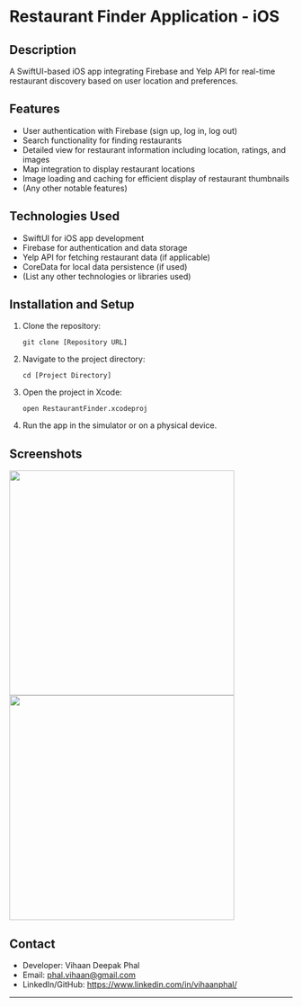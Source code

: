 # Restaurant Finder Application - iOS

## Description
A SwiftUI-based iOS app integrating Firebase and Yelp API for real-time restaurant discovery based on user location and preferences.

## Features
- User authentication with Firebase (sign up, log in, log out)
- Search functionality for finding restaurants
- Detailed view for restaurant information including location, ratings, and images
- Map integration to display restaurant locations
- Image loading and caching for efficient display of restaurant thumbnails
- (Any other notable features)

## Technologies Used
- SwiftUI for iOS app development
- Firebase for authentication and data storage
- Yelp API for fetching restaurant data (if applicable)
- CoreData for local data persistence (if used)
- (List any other technologies or libraries used)

## Installation and Setup
1. Clone the repository:
   ```
   git clone [Repository URL]
   ```
2. Navigate to the project directory:
   ```
   cd [Project Directory]
   ```
3. Open the project in Xcode:
   ```
   open RestaurantFinder.xcodeproj
   ```
4. Run the app in the simulator or on a physical device.

## Screenshots
  <p float="left">
  <img src="https://github.com/VihaanPhal/RestaurantFinder/login.png" width="400" />
  <img src="https://github.com/VihaanPhal/RestaurantFinder/login.png" width="400" /> 
</p>


## Contact
- Developer: Vihaan Deepak Phal
- Email: phal.vihaan@gmail.com
- LinkedIn/GitHub: https://www.linkedin.com/in/vihaanphal/

---

